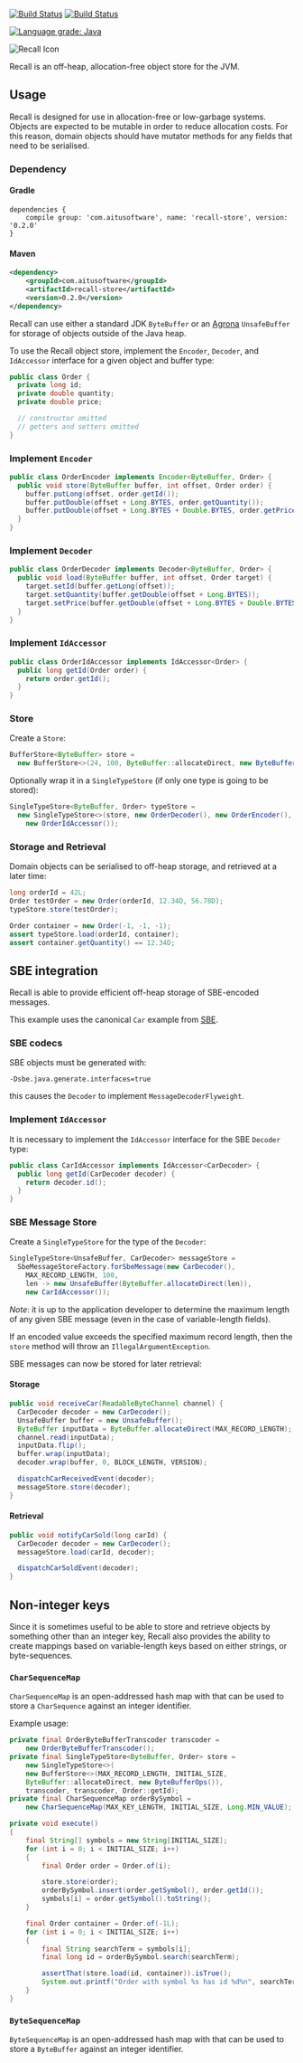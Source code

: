 [![Build Status](https://travis-ci.org/aitusoftware/recall.svg)](https://travis-ci.org/aitusoftware/recall)
[![Build Status](https://circleci.com/gh/aitusoftware/recall.svg?style=svg)](https://circleci.com/gh/aitusoftware/recall)

[![Language grade: Java](https://img.shields.io/lgtm/grade/java/g/aitusoftware/recall.svg?logo=lgtm&logoWidth=18)](https://lgtm.com/projects/g/aitusoftware/recall/context:java)

![Recall Icon](https://github.com/aitusoftware/recall/raw/master/resources/img/RecallIcon.png)

Recall is an off-heap, allocation-free object store for the JVM.

## Usage

Recall is designed for use in allocation-free or low-garbage systems. Objects are expected to be
mutable in order to reduce allocation costs. For this reason, domain objects should have
mutator methods for any fields that need to be serialised.

### Dependency

#### Gradle

```
dependencies {
    compile group: 'com.aitusoftware', name: 'recall-store', version: '0.2.0'
}
```

#### Maven

```xml
<dependency>
    <groupId>com.aitusoftware</groupId>
    <artifactId>recall-store</artifactId>
    <version>0.2.0</version>
</dependency>
```

Recall can use either a standard JDK `ByteBuffer` or an
[Agrona](https://github.com/real-logic/Agrona) `UnsafeBuffer` for storage of
objects outside of the Java heap.

To use the Recall object store, implement the `Encoder`, `Decoder`, and `IdAccessor` interface for
a given object and buffer type:

```java
public class Order {
  private long id;
  private double quantity;
  private double price;

  // constructor omitted
  // getters and setters omitted
}
```

### Implement `Encoder`

```java
public class OrderEncoder implements Encoder<ByteBuffer, Order> {
  public void store(ByteBuffer buffer, int offset, Order order) {
    buffer.putLong(offset, order.getId());
    buffer.putDouble(offset + Long.BYTES, order.getQuantity());
    buffer.putDouble(offset + Long.BYTES + Double.BYTES, order.getPrice());
  }
}
```

### Implement `Decoder`

```java
public class OrderDecoder implements Decoder<ByteBuffer, Order> {
  public void load(ByteBuffer buffer, int offset, Order target) {
    target.setId(buffer.getLong(offset));
    target.setQuantity(buffer.getDouble(offset + Long.BYTES));
    target.setPrice(buffer.getDouble(offset + Long.BYTES + Double.BYTES));
  }
}
```

### Implement `IdAccessor`

```java
public class OrderIdAccessor implements IdAccessor<Order> {
  public long getId(Order order) {
    return order.getId();
  }
}
```

### Store

Create a `Store`:

```java
BufferStore<ByteBuffer> store =
  new BufferStore<>(24, 100, ByteBuffer::allocateDirect, new ByteBufferOps());
```

Optionally wrap it in a `SingleTypeStore` (if only one type is going to be stored):

```java
SingleTypeStore<ByteBuffer, Order> typeStore =
  new SingleTypeStore<>(store, new OrderDecoder(), new OrderEncoder(),
    new OrderIdAccessor());
```

### Storage and Retrieval

Domain objects can be serialised to off-heap storage, and retrieved at a later time:

```java
long orderId = 42L;
Order testOrder = new Order(orderId, 12.34D, 56.78D);
typeStore.store(testOrder);

Order container = new Order(-1, -1, -1);
assert typeStore.load(orderId, container);
assert container.getQuantity() == 12.34D;
```

## SBE integration

Recall is able to provide efficient off-heap storage of SBE-encoded messages.

This example uses the canonical `Car` example from
[SBE](https://github.com/real-logic/simple-binary-encoding/blob/master/sbe-tool/src/test/resources/example-schema.xml).

### SBE codecs

SBE objects must be generated with:

`-Dsbe.java.generate.interfaces=true`

this causes the `Decoder` to implement `MessageDecoderFlyweight`.

### Implement `IdAccessor`

It is necessary to implement the `IdAccessor` interface for the SBE `Decoder` type:

```java
public class CarIdAccessor implements IdAccessor<CarDecoder> {
  public long getId(CarDecoder decoder) {
    return decoder.id();
  }
}
```

### SBE Message Store

Create a `SingleTypeStore` for the type of the `Decoder`:

```java
SingleTypeStore<UnsafeBuffer, CarDecoder> messageStore =
  SbeMessageStoreFactory.forSbeMessage(new CarDecoder(),
    MAX_RECORD_LENGTH, 100,
    len -> new UnsafeBuffer(ByteBuffer.allocateDirect(len)),
    new CarIdAccessor());
```

*Note*: it is up to the application developer to determine the maximum length
of any given SBE message (even in the case of variable-length fields).

If an encoded value exceeds the specified maximum record length, then the
`store` method will throw an `IllegalArgumentException`.

SBE messages can now be stored for later retrieval:

#### Storage

```java
public void receiveCar(ReadableByteChannel channel) {
  CarDecoder decoder = new CarDecoder();
  UnsafeBuffer buffer = new UnsafeBuffer();
  ByteBuffer inputData = ByteBuffer.allocateDirect(MAX_RECORD_LENGTH);
  channel.read(inputData);
  inputData.flip();
  buffer.wrap(inputData);
  decoder.wrap(buffer, 0, BLOCK_LENGTH, VERSION);

  dispatchCarReceivedEvent(decoder);
  messageStore.store(decoder);
}
```

#### Retrieval

```java
public void notifyCarSold(long carId) {
  CarDecoder decoder = new CarDecoder();
  messageStore.load(carId, decoder);

  dispatchCarSoldEvent(decoder);
}
```

## Non-integer keys

Since it is sometimes useful to be able to store and retrieve objects by something other
than an integer key, Recall also provides the ability to create mappings based on
variable-length keys based on either strings, or byte-sequences.

### `CharSequenceMap`

`CharSequenceMap` is an open-addressed hash map with that can be used to store a `CharSequence`
against an integer identifier.

Example usage:

```java
private final OrderByteBufferTranscoder transcoder =
    new OrderByteBufferTranscoder();
private final SingleTypeStore<ByteBuffer, Order> store =
    new SingleTypeStore<>(
    new BufferStore<>(MAX_RECORD_LENGTH, INITIAL_SIZE,
    ByteBuffer::allocateDirect, new ByteBufferOps()),
    transcoder, transcoder, Order::getId);
private final CharSequenceMap orderBySymbol =
    new CharSequenceMap(MAX_KEY_LENGTH, INITIAL_SIZE, Long.MIN_VALUE);

private void execute()
{
    final String[] symbols = new String[INITIAL_SIZE];
    for (int i = 0; i < INITIAL_SIZE; i++)
    {
        final Order order = Order.of(i);

        store.store(order);
        orderBySymbol.insert(order.getSymbol(), order.getId());
        symbols[i] = order.getSymbol().toString();
    }

    final Order container = Order.of(-1L);
    for (int i = 0; i < INITIAL_SIZE; i++)
    {
        final String searchTerm = symbols[i];
        final long id = orderBySymbol.search(searchTerm);

        assertThat(store.load(id, container)).isTrue();
        System.out.printf("Order with symbol %s has id %d%n", searchTerm, id);
    }
}
```

### `ByteSequenceMap`

`ByteSequenceMap` is an open-addressed hash map with that can be used to store a `ByteBuffer`
against an integer identifier.
